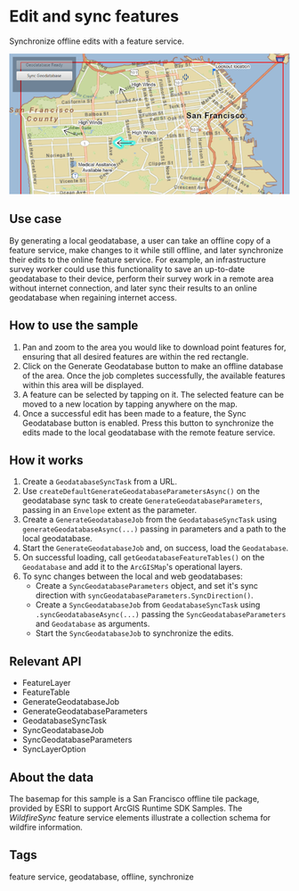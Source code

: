 <h1>Edit and sync features</h1>

<p>Synchronize offline edits with a feature service.</p>

<p><img src="EditAndSyncFeatures.png"/></p>

<h2>Use case</h2>

<p>By generating a local geodatabase, a user can take an offline copy of a feature service, make changes to it while still offline, and later synchronize their edits to the online feature service. For example, an infrastructure survey worker could use this functionality to save an up-to-date geodatabase to their device, perform their survey work in a remote area without internet connection, and later sync their results to an online geodatabase when regaining internet access.</p>

<h2>How to use the sample</h2>

<ol>
  <li>Pan and zoom to the area you would like to download point features for, ensuring that all desired features are within the red rectangle.</li>
  <li>Click on the Generate Geodatabase button to make an offline database of the area. Once the job completes successfully, the available features within this area will be displayed.</li>
  <li>A feature can be selected by tapping on it. The selected feature can be moved to a new location by tapping anywhere on the map.</li>
  <li>Once a successful edit has been made to a feature, the Sync Geodatabase button is enabled. Press this button to synchronize the edits made to the local geodatabase with the remote feature service.</li>
</ol>

<h2>How it works</h2>

<ol>
  <li>Create a <code>GeodatabaseSyncTask</code> from a URL.</li>
  <li>Use <code>createDefaultGenerateGeodatabaseParametersAsync()</code> on the geodatabase sync task to create <code>GenerateGeodatabaseParameters</code>, passing in an <code>Envelope</code> extent as the parameter.</li>
  <li>Create a <code>GenerateGeodatabaseJob</code> from the <code>GeodatabaseSyncTask</code> using <code>generateGeodatabaseAsync(...)</code> passing in parameters and a path to the local geodatabase.</li>
  <li>Start the <code>GenerateGeodatabaseJob</code> and, on success, load the <code>Geodatabase</code>.</li>
  <li>On successful loading, call <code>getGeodatabaseFeatureTables()</code> on the <code>Geodatabase</code> and add it to the <code>ArcGISMap</code>'s operational layers.</li>
  <li>To sync changes between the local and web geodatabases:
    <ul>
      <li>Create a <code>SyncGeodatabaseParameters</code> object, and set it's sync direction with <code>syncGeodatabaseParameters.SyncDirection()</code>.</li>
      <li>Create a <code>SyncGeodatabaseJob</code> from <code>GeodatabaseSyncTask</code> using <code>.syncGeodatabaseAsync(...)</code> passing the <code>SyncGeodatabaseParameters</code> and <code>Geodatabase</code> as arguments.</li>
      <li>Start the <code>SyncGeodatabaseJob</code> to synchronize the edits.</li>
    </ul>
  </li>
</ol>

<h2>Relevant API</h2>

<ul>
  <li>FeatureLayer</li>
  <li>FeatureTable</li>
  <li>GenerateGeodatabaseJob</li>
  <li>GenerateGeodatabaseParameters</li>
  <li>GeodatabaseSyncTask</li>
  <li>SyncGeodatabaseJob</li>
  <li>SyncGeodatabaseParameters</li>
  <li>SyncLayerOption</li>
</ul>

<h2>About the data</h2>

<p>The basemap for this sample is a San Francisco offline tile package, provided by ESRI to support ArcGIS Runtime SDK Samples. The <i>WildfireSync</i> feature service elements illustrate a collection schema for wildfire information.</p>

<h2>Tags</h2>

<p>feature service, geodatabase, offline, synchronize</p>
